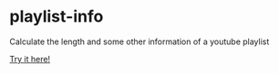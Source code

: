 # playlist-info
Calculate the length and some other information of a youtube playlist

<a href="https://youtube-playlist-information.herokuapp.com/">Try it here!</a>
